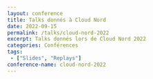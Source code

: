 ```yaml
---
layout: conference
title: Talks donnés à Cloud Nord
date: 2022-09-15
permalink: /talks/cloud-nord-2022
excerpt: Talks donnés lors de Cloud Nord 2022
categories: Conférences
tags: 
 - ["Slides", "Replays"]
conference-name: cloud-nord-2022
---
```

